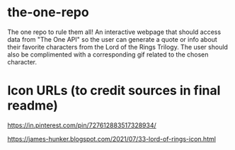 # the-one-repo
The one repo to rule them all! An interactive webpage that should access data from "The One API" so the user can generate a quote or info about their favorite characters from the Lord of the Rings Trilogy. The user should also be complimented with a corresponding gif related to the chosen character.


# Icon URLs (to credit sources in final readme)

https://in.pinterest.com/pin/727612883517328934/

https://james-hunker.blogspot.com/2021/07/33-lord-of-rings-icon.html